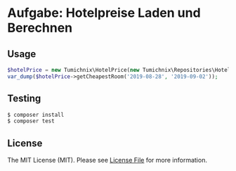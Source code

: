 # Aufgabe: Hotelpreise Laden und Berechnen #

## Usage

``` php
$hotelPrice = new Tumichnix\HotelPrice(new Tumichnix\Repositories\HotelPricesRepository('prices.xml'));
var_dump($hotelPrice->getCheapestRoom('2019-08-28', '2019-09-02'));
```

## Testing

``` bash
$ composer install
$ composer test
```

## License

The MIT License (MIT). Please see [License File](LICENSE.md) for more information.
